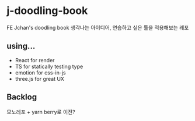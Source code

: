 # j-doodling-book

FE Jchan's doodling book
생각나는 아이디어, 연습하고 싶은 툴을 적용해보는 레포

## using...

- React for render
- TS for statically testing type
- emotion for css-in-js
- three.js for great UX

## Backlog

모노레포 + yarn berry로 이전?
